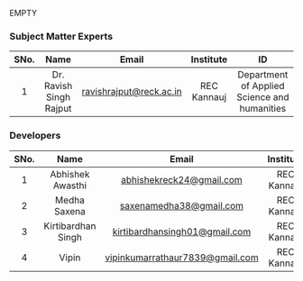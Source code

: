 EMPTY
<!-- Remove all lines above this line before making changes to the file -->
<!-- Remove all lines above this line before making changes to the file -->
<!-- Remove all lines above this line before making changes to the file -->
### Subject Matter Experts
| SNo. | Name | Email | Institute | ID |
| :---: | :---: | :---: | :---: | :---: |
| 1 |Dr. Ravish Singh Rajput |ravishrajput@reck.ac.in |REC Kannauj | Department of Applied Science and humanities |

### Developers
| SNo. | Name | Email | Institute | ID |
| :---: | :---: | :---: | :---: | :---: |
| 1 |Abhishek Awasthi  |abhishekreck24@gmail.com |REC Kannauj | 2308390300003 |
| 2 |Medha Saxena  | saxenamedha38@gmail.com |REC Kannauj | 2308390100040 |
| 3 |Kirtibardhan Singh  | kirtibardhansingh01@gmail.com |REC Kannauj | 2308390300038 |
| 4 |Vipin  | vipinkumarrathaur7839@gmail.com |REC Kannauj | 2308390200060 |
